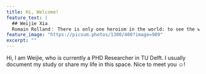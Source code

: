 ```yaml
---
title: Hi, Welcome!
feature_text: |
  ## Weijie Xia
  Romain Rolland： There is only one heroism in the world: to see the world as it is, and to love it.
feature_image: "https://picsum.photos/1300/400?image=989"
excerpt: ""
---
```

Hi, I am Weijie, who is currently a PHD Researcher in TU Delft. I usually document my study or share my life in this space. Nice to meet you ☺!

